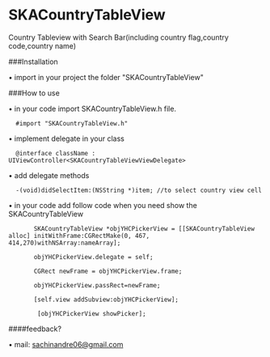 # SKACountryTableView

Country Tableview with Search Bar(including country flag,country code,country name)

###Installation

• import in your project the folder "SKACountryTableView"

###How to use

•  in your code import SKACountryTableView.h file.

      #import "SKACountryTableView.h"

•  implement delegate in your class

      @interface className : UIViewController<SKACountryTableViewViewDelegate>

•	add delegate methods

      -(void)didSelectItem:(NSString *)item; //to select country view cell

•	in your code add follow code when you need show the SKACountryTableView

           SKACountryTableView *objYHCPickerView = [[SKACountryTableView alloc] initWithFrame:CGRectMake(0, 467,         414,270)withNSArray:nameArray];      

           objYHCPickerView.delegate = self;

           CGRect newFrame = objYHCPickerView.frame;

           objYHCPickerView.passRect=newFrame;

           [self.view addSubview:objYHCPickerView];

            [objYHCPickerView showPicker];

####feedback?

•	mail: sachinandre06@gmail.com

